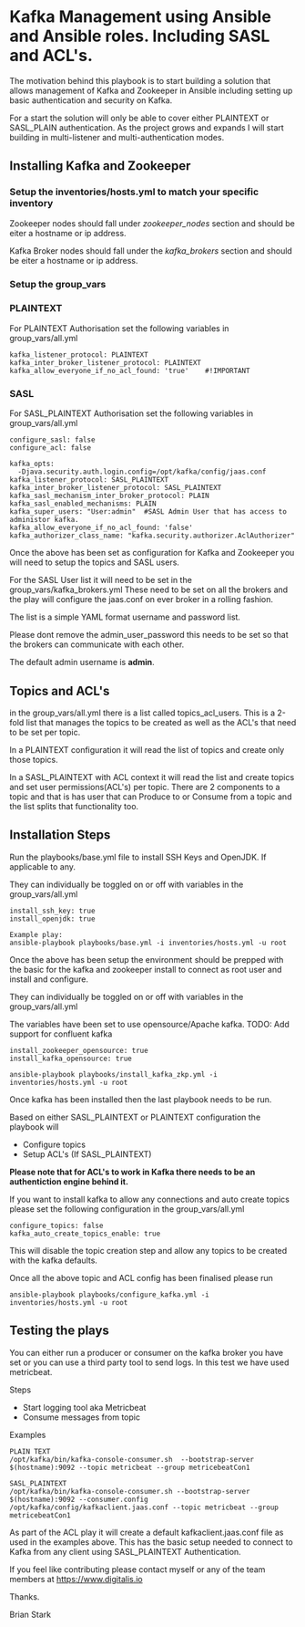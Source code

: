 # Kafka Management using Ansible and Ansible roles. Including SASL and ACL's.

The motivation behind this playbook is to start building a solution that allows management of Kafka and Zookeeper in Ansible including setting up basic authentication and security on Kafka. 

For a start the solution will only be able to cover either PLAINTEXT or SASL_PLAIN authentication.
As the project grows and expands I will start building in multi-listener and multi-authentication modes.

## Installing Kafka and Zookeeper

### Setup the inventories/hosts.yml to match your specific inventory

Zookeeper nodes should fall under *zookeeper_nodes* section and should be eiter a hostname or ip address.

Kafka Broker nodes should fall under the *kafka_brokers* section and should be eiter a hostname or ip address.

### Setup the group_vars

### PLAINTEXT

For PLAINTEXT Authorisation set the following variables in group_vars/all.yml

    kafka_listener_protocol: PLAINTEXT
    kafka_inter_broker_listener_protocol: PLAINTEXT
    kafka_allow_everyone_if_no_acl_found: 'true'    #!IMPORTANT

### SASL

For SASL_PLAINTEXT Authorisation set the following variables in group_vars/all.yml

    configure_sasl: false
    configure_acl: false
    
    kafka_opts:
      -Djava.security.auth.login.config=/opt/kafka/config/jaas.conf
    kafka_listener_protocol: SASL_PLAINTEXT
    kafka_inter_broker_listener_protocol: SASL_PLAINTEXT
    kafka_sasl_mechanism_inter_broker_protocol: PLAIN
    kafka_sasl_enabled_mechanisms: PLAIN
    kafka_super_users: "User:admin"  #SASL Admin User that has access to administor kafka.
    kafka_allow_everyone_if_no_acl_found: 'false' 
    kafka_authorizer_class_name: "kafka.security.authorizer.AclAuthorizer"

Once the above has been set as configuration for Kafka and Zookeeper you will need to setup the topics and SASL users.

For the SASL User list it will need to be set in the group_vars/kafka_brokers.yml
These need to be set on all the brokers and the play will configure the jaas.conf on ever broker in a rolling fashion.

The list is a simple YAML format username and password list.

Please dont remove the admin_user_password this needs to be set so that the brokers can communicate with each other.

The default admin username is **admin**.

## Topics and ACL's

in the group_vars/all.yml there is a list called topics_acl_users.
This is a 2-fold list that manages the topics to be created as well as the ACL's that need to be set per topic.

In a PLAINTEXT configuration it will read the list of topics and create only those topics.

In a SASL_PLAINTEXT with ACL context it will read the list and create topics and set user permissions(ACL's) per topic. 
There are 2 components to a topic and that is has user that can Produce to or Consume from a topic and the list splits that functionality too.

## Installation Steps

Run the playbooks/base.yml file to install SSH Keys and OpenJDK. If applicable to any.

They can individually be toggled on or off with variables in the group_vars/all.yml

    install_ssh_key: true
    install_openjdk: true

    Example play:
    ansible-playbook playbooks/base.yml -i inventories/hosts.yml -u root

Once the above has been setup the environment should be prepped with the basic for the kafka and zookeeper install to connect as root user and install and configure.

They can individually be toggled on or off with variables in the group_vars/all.yml

The variables have been set to use opensource/Apache kafka.
TODO: Add support for confluent kafka

    install_zookeeper_opensource: true
    install_kafka_opensource: true

    ansible-playbook playbooks/install_kafka_zkp.yml -i inventories/hosts.yml -u root   

Once kafka has been installed then the last playbook needs to be run.

Based on either SASL_PLAINTEXT or PLAINTEXT configuration the playbook will

- Configure topics
- Setup ACL's (If SASL_PLAINTEXT)

**Please note that for ACL's to work in Kafka there needs to be an authentiction engine behind it.**

If you want to install kafka to allow any connections and auto create topics please set the following configuration in the group_vars/all.yml

    configure_topics: false
    kafka_auto_create_topics_enable: true

This will disable the topic creation step and allow any topics to be created with the kafka defaults.

Once all the above topic and ACL config has been finalised please run

    ansible-playbook playbooks/configure_kafka.yml -i inventories/hosts.yml -u root

## Testing the plays

You can either run a producer or consumer on the kafka broker you have set or you can use a third party tool to send logs. In this test we have used metricbeat.

Steps

- Start logging tool aka Metricbeat
- Consume messages from topic

Examples

    PLAIN TEXT
    /opt/kafka/bin/kafka-console-consumer.sh  --bootstrap-server $(hostname):9092 --topic metricbeat --group metricebeatCon1

    SASL_PLAINTEXT
    /opt/kafka/bin/kafka-console-consumer.sh --bootstrap-server $(hostname):9092 --consumer.config /opt/kafka/config/kafkaclient.jaas.conf --topic metricbeat --group metricebeatCon1

As part of the ACL play it will create a default kafkaclient.jaas.conf file as used in the examples above.
This has the basic setup needed to connect to Kafka from any client using SASL_PLAINTEXT Authentication.

If you feel like contributing please contact myself or any of the team members at https://www.digitalis.io

Thanks.

Brian Stark
